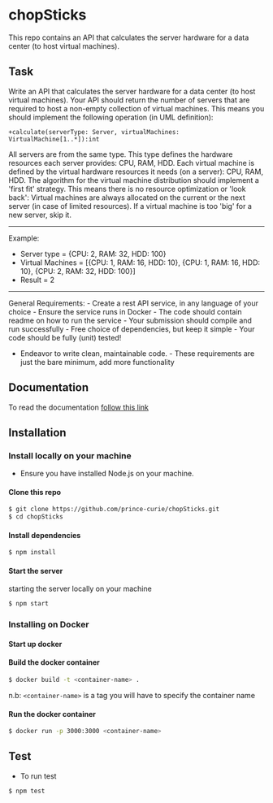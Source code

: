# chopSticks
This repo contains an API that calculates the server hardware for a data center (to host virtual machines).

## Task
Write an API that calculates the server hardware for a data center (to host virtual machines).
Your API should return the number of servers that are required to host a non-empty collection of
virtual machines.
This means you should implement the following operation (in UML definition):

```
+calculate(serverType: Server, virtualMachines: VirtualMachine[1..*]):int
```

All servers are from the same type. This type defines the hardware resources each server provides:
CPU, RAM, HDD.
Each virtual machine is defined by the virtual hardware resources it needs (on a server): CPU, RAM,
HDD.
The algorithm for the virtual machine distribution should implement a 'first fit' strategy.
This means there is no resource optimization or 'look back': Virtual machines are always allocated on
the current or the next server (in case of limited resources).
If a virtual machine is too 'big' for a new server, skip it.

---

Example:

- Server type = {CPU: 2, RAM: 32, HDD: 100}
- Virtual Machines = [{CPU: 1, RAM: 16, HDD: 10}, {CPU: 1, RAM: 16, HDD: 10}, {CPU: 2, RAM: 32,
  HDD: 100}]
- Result = 2

---

General Requirements: - Create a rest API service, in any language of your choice - Ensure the service runs in Docker - The code should contain readme on how to run the service - Your submission should compile and run successfully - Free choice of dependencies, but keep it simple - Your code should be fully (unit) tested!

- Endeavor to write clean, maintainable code. - These requirements are just the bare minimum, add more functionality

## Documentation
To read the documentation [follow this link](https://chopsticks.docs.apiary.io/#)

## Installation
### Install locally on your machine
- Ensure you have installed Node.js on your machine.

#### Clone this repo

```bash
$ git clone https://github.com/prince-curie/chopSticks.git
$ cd chopSticks
```

#### Install dependencies

```bash
$ npm install
```

#### Start the server

starting the server locally on your machine

```bash
$ npm start
```

### Installing on Docker
#### Start up docker
#### Build the docker container

```bash
$ docker build -t <container-name> .
```
n.b: `<container-name>` is a tag you will have to specify the container name
#### Run the docker container

```bash
$ docker run -p 3000:3000 <container-name>
```

## Test
- To run test
```bash
$ npm test
```